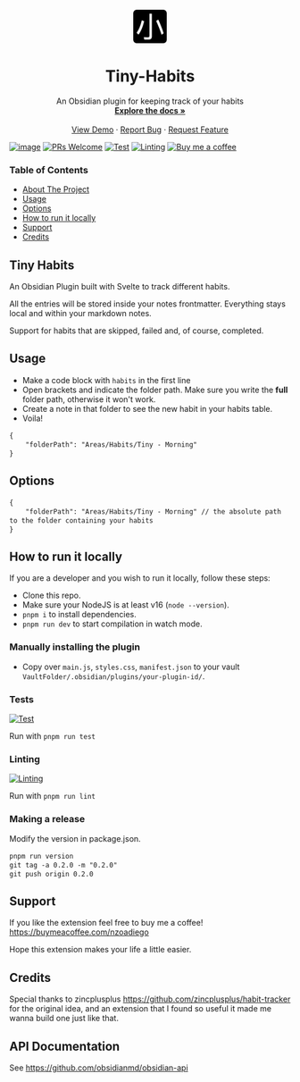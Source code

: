 
<div id="top"></div>

<!-- PROJECT LOGO -->
<br />
<div align="center">
  <a href="http://arukeyo.vercel.app/">
    <img src="./tiny-habit.png" alt="Logo" width="60" height="60">
  </a>

  <h1 align="center">Tiny-Habits</h3>

  <p align="center">
    An Obsidian plugin for keeping track of your habits
    <br />
    <a href="#tiny-habits"><strong>Explore the docs »</strong></a>
    <br />
    <br />
    <a href="">View Demo</a>
    ·
    <a href="https://github.com/nazoadiego/tiny-habits/issues">Report Bug</a>
    ·
    <a href="https://github.com/nazoadiego/tiny-habits/issues">Request Feature</a>
  </p>
</div>

[![image](https://img.shields.io/github/release/nazoadiego/tiny-habits.svg)](https://github.com/zoreet/habit-tracker/releases)
[![PRs Welcome](https://img.shields.io/badge/PRs-welcome-brightgreen.svg?style=flat-square)](https://makeapullrequest.com)
[![Test](https://github.com/nazoadiego/tiny-habits/actions/workflows/test.yml/badge.svg)](https://github.com/nazoadiego/tiny-habits/actions/workflows/test.yml)
[![Linting](https://github.com/nazoadiego/tiny-habits/actions/workflows/lint.yml/badge.svg)](https://github.com/nazoadiego/tiny-habits/actions/workflows/lint.yml)
[![Buy me a coffee](https://img.shields.io/badge/-buy_me_a%C2%A0coffee-gray?logo=buy-me-a-coffee)](https://www.buymeacoffee.com/nzoadiego)

### Table of Contents

  <ul>
    <li>
      <a href="#tiny-habits">About The Project</a>
    </li>
    <li><a href="#usage">Usage</a></li>
    <li><a href="#options">Options</a></li>
    <li><a href="#how-to-run-it-locally">How to run it locally</a></li>
    <li><a href="#support">Support</a></li>
    <li><a href="#credits">Credits</a></li>
  </ul>


## Tiny Habits

An Obsidian Plugin built with Svelte to track different habits. 

All the entries will be stored inside your notes frontmatter. Everything stays local and within your markdown notes.

Support for habits that are skipped, failed and, of course, completed.

## Usage

- Make a code block with `habits` in the first line
- Open brackets and indicate the folder path. Make sure you write the **full** folder path, otherwise it won't work.
- Create a note in that folder to see the new habit in your habits table.
- Voila!

```habits
{
	"folderPath": "Areas/Habits/Tiny - Morning"
}
```

## Options

```habits
{
	"folderPath": "Areas/Habits/Tiny - Morning" // the absolute path to the folder containing your habits
}
```

## How to run it locally

If you are a developer and you wish to run it locally, follow these steps:

- Clone this repo.
- Make sure your NodeJS is at least v16 (`node --version`).
- `pnpm i` to install dependencies.
- `pnpm run dev` to start compilation in watch mode.

### Manually installing the plugin

- Copy over `main.js`, `styles.css`, `manifest.json` to your vault `VaultFolder/.obsidian/plugins/your-plugin-id/`.

### Tests
[![Test](https://github.com/nazoadiego/tiny-habits/actions/workflows/test.yml/badge.svg)](https://github.com/nazoadiego/tiny-habits/actions/workflows/test.yml)

Run with `pnpm run test`

### Linting
[![Linting](https://github.com/nazoadiego/tiny-habits/actions/workflows/lint.yml/badge.svg)](https://github.com/nazoadiego/tiny-habits/actions/workflows/lint.yml)

Run with `pnpm run lint`

### Making a release

Modify the version in package.json.

```
pnpm run version
git tag -a 0.2.0 -m "0.2.0"
git push origin 0.2.0
```

## Support

If you like the extension feel free to buy me a coffee! https://buymeacoffee.com/nzoadiego

Hope this extension makes your life a little easier.

## Credits

Special thanks to zincplusplus https://github.com/zincplusplus/habit-tracker for the original idea, and an extension that I found so useful it made me wanna build one just like that.

## API Documentation

See https://github.com/obsidianmd/obsidian-api
